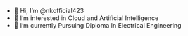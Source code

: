 - 👋 Hi, I’m @nkofficial423
- 👀 I’m interested in Cloud and Artificial Intelligence
- 🌱 I’m currently Pursuing Diploma In Electrical Engineering


<!---
nkofficial423/nkofficial423 is a ✨ special ✨ repository because its `README.md` (this file) appears on your GitHub profile.
You can click the Preview link to take a look at your changes.
--->
